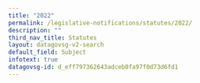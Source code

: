 ```yaml
---
title: "2022"
permalink: /legislative-notifications/statutes/2022/
description: ""
third_nav_title: Statutes
layout: datagovsg-v2-search
default_field: Subject
infotext: true
datagovsg-id: d_eff797362643adceb0fa97f0d73d6fd1
---
```

